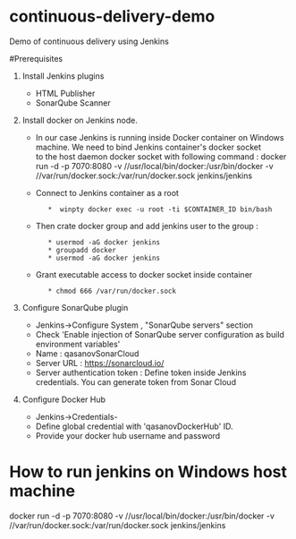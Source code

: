 # continuous-delivery-demo
Demo of  continuous delivery using  Jenkins

#Prerequisites
1. Install Jenkins plugins
    - HTML Publisher
    - SonarQube Scanner
2. Install docker on Jenkins node.
   - In our case Jenkins is running inside Docker container on Windows machine. We need to bind Jenkins container's docker socket      
     to the host daemon docker socket with following command : 
     docker run -d -p 7070:8080 -v //usr/local/bin/docker:/usr/bin/docker -v //var/run/docker.sock:/var/run/docker.sock jenkins/jenkins
   - Connect to Jenkins container as a root
   
            *  winpty docker exec -u root -ti $CONTAINER_ID bin/bash
   - Then crate docker group and add jenkins user to the group : 
   
            * usermod -aG docker jenkins
            * groupadd docker
            * usermod -aG docker jenkins 
   - Grant executable access to docker socket inside container
   
            * chmod 666 /var/run/docker.sock
       
3. Configure SonarQube plugin
    - Jenkins->Configure System , "SonarQube servers" section
    - Check 'Enable injection of SonarQube server configuration as build environment variables'
    - Name : qasanovSonarCloud
    - Server URL : https://sonarcloud.io/
    - Server authentication token : Define token inside Jenkins credentials. You can generate token from Sonar Cloud
    
4. Configure Docker Hub
    - Jenkins->Credentials-
    - Define global credential with 'qasanovDockerHub' ID.
    - Provide your docker hub username and password
	
# How to run jenkins on Windows host machine
docker run -d -p 7070:8080 -v //usr/local/bin/docker:/usr/bin/docker -v //var/run/docker.sock:/var/run/docker.sock jenkins/jenkins

